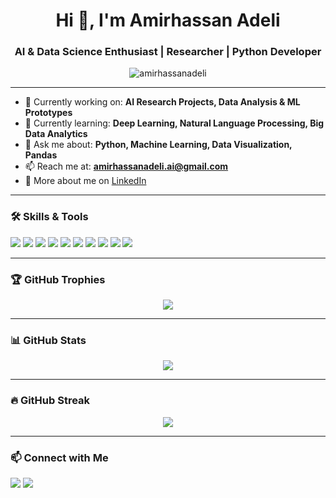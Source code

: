 <h1 align="center">Hi 👋, I'm Amirhassan Adeli</h1>
<h3 align="center">AI & Data Science Enthusiast | Researcher | Python Developer</h3>

<p align="center">
  <img src="https://komarev.com/ghpvc/?username=amirhassanadeli&label=Profile%20views&color=0e75b6&style=flat" alt="amirhassanadeli" />
</p>

---

- 🔭 Currently working on: **AI Research Projects, Data Analysis & ML Prototypes**  
- 🌱 Currently learning: **Deep Learning, Natural Language Processing, Big Data Analytics**  
- 💬 Ask me about: **Python, Machine Learning, Data Visualization, Pandas**  
- 📫 Reach me at: **amirhassanadeli.ai@gmail.com**  
- 💼 More about me on [LinkedIn](https://linkedin.com/in/amirhassanadeli)

---

### 🛠️ Skills & Tools

<p align="left">
  <img src="https://img.shields.io/badge/Python-3776AB?style=for-the-badge&logo=python&logoColor=white"/>
  <img src="https://img.shields.io/badge/Pandas-150458?style=for-the-badge&logo=pandas&logoColor=white"/>
  <img src="https://img.shields.io/badge/Numpy-013243?style=for-the-badge&logo=numpy&logoColor=white"/>
  <img src="https://img.shields.io/badge/Matplotlib-11557c?style=for-the-badge&logo=matplotlib&logoColor=white"/>
  <img src="https://img.shields.io/badge/Seaborn-3776AB?style=for-the-badge"/>
  <img src="https://img.shields.io/badge/Scikit--learn-F7931E?style=for-the-badge&logo=scikit-learn&logoColor=white"/>
  <img src="https://img.shields.io/badge/TensorFlow-FF6F00?style=for-the-badge&logo=tensorflow&logoColor=white"/>
  <img src="https://img.shields.io/badge/PyTorch-EE4C2C?style=for-the-badge&logo=pytorch&logoColor=white"/>
  <img src="https://img.shields.io/badge/OpenCV-5C3EE8?style=for-the-badge&logo=opencv&logoColor=white"/>
  <img src="https://img.shields.io/badge/SQL-4479A1?style=for-the-badge&logo=postgresql&logoColor=white"/>
</p>

---

### 🏆 GitHub Trophies

<p align="center">
  <img src="https://github-profile-trophy.vercel.app/?username=amirhassanadeli&theme=onedark&margin-w=15&margin-h=15" />
</p>

---

### 📊 GitHub Stats

<p align="center">
  <img src="https://github-readme-stats.vercel.app/api?username=amirhassanadeli&show_icons=true&theme=radical" />
</p>

---

### 🔥 GitHub Streak

<p align="center">
  <img src="https://streak-stats.demolab.com?user=amirhassanadeli&theme=dark&hide_border=false" />
</p>

---

### 📫 Connect with Me

<p align="left">
  <a href="https://linkedin.com/in/amirhassanadeli" target="blank"><img src="https://img.shields.io/badge/LinkedIn-0077B5?style=for-the-badge&logo=linkedin&logoColor=white" /></a>
  <a href="mailto:amirhassanadeli.ai@gmail.com"><img src="https://img.shields.io/badge/Gmail-D14836?style=for-the-badge&logo=gmail&logoColor=white" /></a>
</p>
